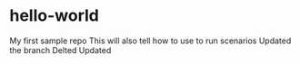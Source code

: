 # hello-world
My first sample repo
This will also tell how to use  to run scenarios
Updated the branch
Delted
Updated
